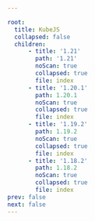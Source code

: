 ```yaml
---

root:
  title: KubeJS
  collapsed: false
  children:
      - title: '1.21'
        path: '1.21'
        noScan: true
        collapsed: true
        file: index
      - title: '1.20.1'
        path: 1.20.1
        noScan: true
        collapsed: true
        file: index
      - title: '1.19.2'
        path: 1.19.2
        noScan: true
        collapsed: true
        file: index
      - title: '1.18.2'
        path: 1.18.2
        noScan: true
        collapsed: true
        file: index
prev: false
next: false
---
```

